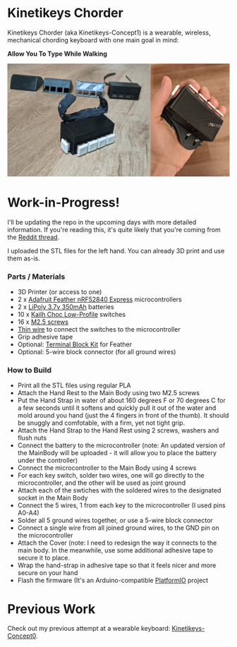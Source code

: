 # Kinetikeys Chorder

Kinetikeys Chorder (aka Kinetikeys-Concept1) is a wearable, wireless, mechanical chording keyboard with one main goal in mind:

**Allow You To Type While Walking**

![](readme/KinetikeysChorder.jpg)

# Work-in-Progress!
I'll be updating the repo in the upcoming days with more detailed information. If you're reading this, it's quite likely that you're coming from the [Reddit thread](https://www.reddit.com/r/MechanicalKeyboards/comments/j3jyt3/type_while_walking_are_you_thinking_about_this_too/).

I uploaded the STL files for the left hand. You can already 3D print and use them as-is.

### Parts / Materials
* 3D Printer (or access to one)
* 2 x [Adafruit Feather nRF52840 Express](https://www.adafruit.com/product/4062) microcontrollers
* 2 x [LiPoly 3.7v 350mAh](https://www.adafruit.com/product/2750) batteries
* 10 x [Kailh Choc Low-Profile](https://novelkeys.xyz/collections/switches/products/kailh-low-profile-switches?variant=3747939680296) switches
* 16 x [M2.5 screws](https://www.amazon.com/HVAZI-Metric-Stainless-Socket-Assortment/dp/B07F14J7X8)
* [Thin wire](https://www.amazon.com/StrivedayTM-Flexible-Silicone-electronic-electrics/dp/B01KQ2JNLI) to connect the switches to the microcontroller
* Grip adhesive tape
* Optional: [Terminal Block Kit](https://www.adafruit.com/product/3173) for Feather
* Optional: 5-wire block connector (for all ground wires)

### How to Build
* Print all the STL files using regular PLA
* Attach the Hand Rest to the Main Body using two M2.5 screws
* Put the Hand Strap in water of about 160 degrees F or 70 degrees C for a few seconds until it softens and quickly pull it out of the water and mold around you hand (just the 4 fingers in front of the thumb). It should be snuggly and comfotable, with a firm, yet not tight grip.
* Attach the Hand Strap to the Hand Rest using 2 screws, washers and flush nuts
* Connect the battery to the microcontroller (note: An updated version of the MainBody will be uploaded - it will allow you to place the battery under the controller)
* Connect the microcontroller to the Main Body using 4 screws
* For each key switch, solder two wires, one will go directly to the microcontroller, and the other will be used as joint ground
* Attach each of the swtiches with the soldered wires to the designated socket in the Main Body
* Connect the 5 wires, 1 from each key to the microcontroller (I used pins A0-A4)
* Solder all 5 ground wires together, or use a 5-wire block connector
* Connect a single wire from all joined ground wires, to the GND pin on the microcontroller
* Attach the Cover (note: I need to redesign the way it connects to the main body. In the meanwhile, use some additional adhesive tape to secure it to place.
* Wrap the hand-strap in adhesive tape so that it feels nicer and more secure on your hand
* Flash the firmware (It's an Arduino-compatible [PlatformIO](https://platformio.org/) project


# Previous Work
Check out my previous attempt at a wearable keyboard: [Kinetikeys-Concept0](https://github.com/liorgonnen/kinetikeys-concept0).
